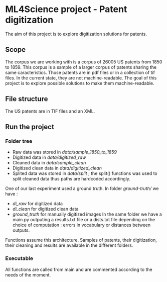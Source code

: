 # ML4Science project - Patent digitization
The aim of this project is to explore digitization solutions for patents.
## Scope
The corpus we are working with is a corpus of 26005 US patents from 1850 to 1859. This corpus is a sample of a larger corpus of patents sharing the same caracteristics.
Those patents are in pdf files or in a collection of tif files. In the current state, they are not machine-readable. The goal of this project is to explore possible solutions to make them machine-readable.
## File structure
The US patents are in TIF files and an XML.
## Run the project
### Folder tree
- Raw data was stored in *data/sample_1850_to_1859*
- Digitized data in *data/digitized_raw*
- Cleaned data in *data/sample_clean*
- Digitized clean data in *data/digitized_clean*
- Splited data was stored in *data/split* ; the split() functions was used to split cleaned data thus paths are hardcoded accordingly.

One of our last experiment used a ground truth. In folder *ground-truth/* we have :
- *di_raw* for digitized data
- *di_clean* for digitized clean data
- *ground_truth* for manually digitized images
In the same folder we have a main.py outputing a results.txt file or a
dists.txt file depending on the choice of computation : errors in vocabulary or distances between outputs.

Functions assume this architecture.
Samples of patents, their digitization, their cleaning and results are available in the different folders.

### Executable
All functions are called from main and are commented according to the needs of the moment.
